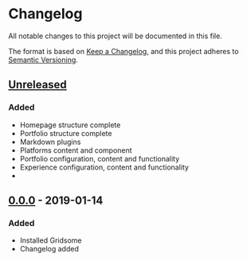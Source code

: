 # Changelog

All notable changes to this project will be documented in this file.

The format is based on [Keep a Changelog](https://keepachangelog.com/en/1.0.0/),
and this project adheres to [Semantic Versioning](https://semver.org/spec/v2.0.0.html).

## [Unreleased]

### Added

- Homepage structure complete
- Portfolio structure complete
- Markdown plugins
- Platforms content and component
- Portfolio configuration, content and functionality
- Experience configuration, content and functionality
- 
## [0.0.0] - 2019-01-14

### Added

- Installed Gridsome
- Changelog added

[unreleased]: https://github.com/ngunyimacharia/ngunyimacharia/compare/v0.0.0...HEAD
[0.0.0]: https://github.com/ngunyimacharia/ngunyimacharia/releases/tag/v0.0.0
